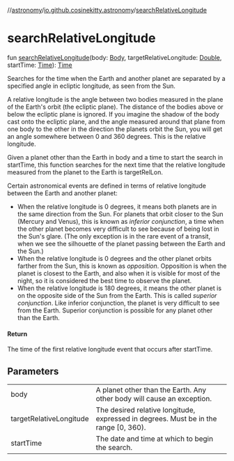 //[astronomy](../../index.md)/[io.github.cosinekitty.astronomy](index.md)/[searchRelativeLongitude](search-relative-longitude.md)

# searchRelativeLongitude

fun [searchRelativeLongitude](search-relative-longitude.md)(body: [Body](-body/index.md), targetRelativeLongitude: [Double](https://kotlinlang.org/api/latest/jvm/stdlib/kotlin/-double/index.html), startTime: [Time](-time/index.md)): [Time](-time/index.md)

Searches for the time when the Earth and another planet are separated by a specified angle in ecliptic longitude, as seen from the Sun.

A relative longitude is the angle between two bodies measured in the plane of the Earth's orbit (the ecliptic plane). The distance of the bodies above or below the ecliptic plane is ignored. If you imagine the shadow of the body cast onto the ecliptic plane, and the angle measured around that plane from one body to the other in the direction the planets orbit the Sun, you will get an angle somewhere between 0 and 360 degrees. This is the relative longitude.

Given a planet other than the Earth in body and a time to start the search in startTime, this function searches for the next time that the relative longitude measured from the planet to the Earth is targetRelLon.

Certain astronomical events are defined in terms of relative longitude between the Earth and another planet:

- 
   When the relative longitude is 0 degrees, it means both planets are in the same direction from the Sun. For planets that orbit closer to the Sun (Mercury and Venus), this is known as *inferior conjunction*, a time when the other planet becomes very difficult to see because of being lost in the Sun's glare. (The only exception is in the rare event of a transit, when we see the silhouette of the planet passing between the Earth and the Sun.)
- 
   When the relative longitude is 0 degrees and the other planet orbits farther from the Sun, this is known as *opposition*.  Opposition is when the planet is closest to the Earth, and also when it is visible for most of the night, so it is considered the best time to observe the planet.
- 
   When the relative longitude is 180 degrees, it means the other planet is on the opposite side of the Sun from the Earth. This is called *superior conjunction*. Like inferior conjunction, the planet is very difficult to see from the Earth. Superior conjunction is possible for any planet other than the Earth.

#### Return

The time of the first relative longitude event that occurs after startTime.

## Parameters

| | |
|---|---|
| body | A planet other than the Earth. Any other body will cause an exception. |
| targetRelativeLongitude | The desired relative longitude, expressed in degrees. Must be in the range [0, 360). |
| startTime | The date and time at which to begin the search. |
